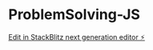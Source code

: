 # ProblemSolving-JS

[Edit in StackBlitz next generation editor ⚡️](https://stackblitz.com/~/github.com/shankarkasala/ProblemSolving-JS)